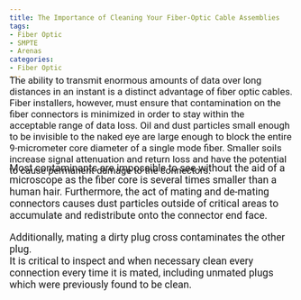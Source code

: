 ```yaml
---
title: The Importance of Cleaning Your Fiber-Optic Cable Assemblies
tags: 
- Fiber Optic
- SMPTE
- Arenas
categories: 
- Fiber Optic
---
```

<link href="https://fonts.googleapis.com/css?family=Roboto|Yanone+Kaffeesatz" rel="stylesheet">
<div style="font-family: 'Roboto', sans-serif; font-size: 17px; margin-top: -25px;">
The ability to transmit enormous amounts of data over long distances in an instant is a distinct advantage of fiber optic cables. Fiber installers, however, must ensure that contamination on the fiber connectors is minimized in order to stay within the acceptable range of data loss.  Oil and dust particles small enough to be invisible to the naked eye are large enough to block the entire 9-micrometer core diameter of a single mode fiber. Smaller soils increase signal attenuation and return loss and have the potential to cause permanent damage to the connectors.
</div>

<div style="font-family: 'Roboto', sans-serif; font-size: 18px; margin-top: -25px;">
Most contaminants are impossible to see without the aid of a microscope as the fiber core is several times smaller than a human hair. Furthermore, the act of mating 
and de-mating connectors causes dust particles outside of critical areas to accumulate and redistribute onto the connector end face.

Additionally, mating a dirty plug cross contaminates the other plug.  
It is critical to inspect and when necessary clean every connection every time it is mated, including unmated plugs which were previously found to be clean. 
</div>
</div>
</div>
